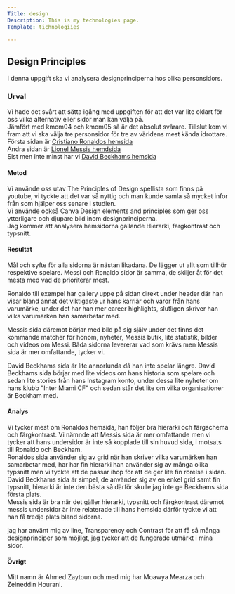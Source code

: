 ```yaml
---
Title: design
Description: This is my technologies page.
Template: tichnologiies

---
```


<div>
<h2>Design Principles</h2>

<p>I denna uppgift ska vi analysera designprinciperna hos olika personsidors.</p>

<h3>Urval</h3>
<p>Vi hade det svårt att sätta igång med uppgiften för att det var lite oklart för oss vilka alternativ eller sidor man kan välja på. <br/>Jämfört med kmom04 och kmom05 så är det absolut svårare. Tillslut kom vi fram att vi ska välja tre personsidor för tre av världens mest kända idrottare.
<br/> Första sidan är <a href = "https://www.cristianoronaldo.com/#cr7" aria-label="Cristiano Ronaldos hemsida">Cristiano Ronaldos hemsida</a><br/> Andra sidan är <a href = "https://messi.com/en/" aria-label="Lionel Messis hemdsida">Lionel Messis hemdsida</a> <br/> Sist men inte minst har vi <a href = "https://www.davidbeckham.com/" aria-label="David Beckhams hemsida">David Beckhams hemsida</a> </p>

<h4>Metod</h4>
<p>Vi använde oss utav <a href = "https://www.youtube.com/playlist?list=PLKtP9l5q3ce-oz7aoBkk-oEn4xzGbtqxU" style = "text-decoration:none;" aria-label="The Principles of Design">The Principles of Design</a> spellista som finns på youtube, vi tyckte att det var så nyttig och man kunde samla så mycket infor från som hjälper oss senare i studien. <br/>
Vi använde också <a href ="https://www.canva.com/learn/design-elements-principles/" style = "text-decoration:none;" aria-label="Canva Design elements and principles">Canva Design elements and principles</a> som ger oss ytterligare och djupare bild inom designprinciperna.<br/>
Jag kommer att analysera hemsidorna gällande Hierarki, färgkontrast och typsnitt.</p>

<h4>Resultat</h4>
<p>
Mål och syfte för alla sidorna är nästan likadana. De lägger ut allt som tillhör respektive spelare. Messi och Ronaldo sidor är samma, de skiljer åt för det mesta med vad de prioriterar mest. </p>
<p>Ronaldo till exempel har gallery uppe på sidan direkt under header där han visar bland annat det viktigaste ur hans karriär och varor från hans varumärke, under det har han mer career highlights, slutligen skriver han vilka varumärken han samarbetar med.</p> <p>Messis sida däremot börjar med bild på sig själv under det finns det kommande matcher för honom, nyheter, Messis butik, lite statistik, bilder och videos om Messi. Båda sidorna levererar vad som krävs men Messis sida är mer omfattande, tycker vi.</p>
<p> David Beckhams sida är lite annorlunda då han inte spelar längre. David Beckhams sida börjar med lite videos om hans historia som spelare och sedan lite stories från hans Instagram konto, under dessa lite nyheter om hans klubb "Inter Miami CF" och sedan står det lite om vilka organisationer är Beckham med.<br/> 

</p>

<h4>Analys</h4>
<p>Vi tycker mest om Ronaldos hemsida, han följer bra hierarki och färgschema och färgkontrast. Vi nämnde att Messis sida är mer omfattande men vi tycker att hans undersidor är inte så kopplade till sin huvud sida, i motsats till Ronaldo och Beckham. <br/>
Ronaldos sida använder sig av grid när han skriver vilka varumärken han samarbetar med, har har fin hierarki han använder sig av många olika typsnitt men vi tyckte att de passar ihop för att de ger lite fin rörelse i sidan. <br/>
David Beckhams sida är simpel, de använder sig av en enkel grid samt fin typsnitt, hierarki är inte den bästa så därför skulle jag inte ge Beckhams sida första plats.
<br/> Messis sida är bra när det gäller hierarki, typsnitt och färgkontrast däremot messis undersidor är inte relaterade till hans hemsida därför tyckte vi att han få tredje plats bland sidorna. <br/>

jag har använt mig av line, Transparency och Contrast för att få så många designprinciper som möjligt, jag tycker att de fungerade utmärkt i mina sidor.
</p>

<h4>Övrigt</h4>
<p>Mitt namn är Ahmed Zaytoun och med mig har Moawya Mearza och Zeineddin Hourani. <br/> <br/></p>

</div>